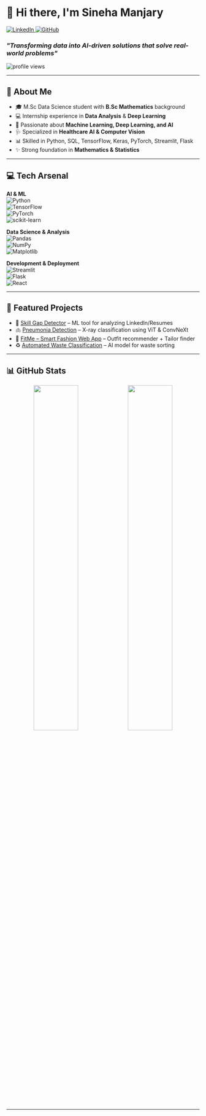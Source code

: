 <!-- SinehaManjary28/README.md -->

# 👋 Hi there, I'm Sineha Manjary  

<p>
  <a href="https://www.linkedin.com/in/sineha-manjary" target="_blank">
    <img alt="LinkedIn" src="https://img.shields.io/badge/LINKEDIN-0A66C2?style=for-the-badge&logo=linkedin&logoColor=white">
  </a>
  <a href="https://github.com/SinehaManjary28" target="_blank">
    <img alt="GitHub" src="https://img.shields.io/badge/GITHUB-181717?style=for-the-badge&logo=github&logoColor=white">
  </a>
</p>

### *"Transforming data into AI-driven solutions that solve real-world problems"*  

<p>
  <img src="https://komarev.com/ghpvc/?username=SinehaManjary28&style=flat-square&color=blue" alt="profile views"/>
</p>

---

## 🚀 About Me  
- 🎓 M.Sc Data Science student with **B.Sc Mathematics** background  
- 💻 Internship experience in **Data Analysis** & **Deep Learning**  
- 🤖 Passionate about **Machine Learning, Deep Learning, and AI**  
- 🩺 Specialized in **Healthcare AI & Computer Vision**  
- 📊 Skilled in Python, SQL, TensorFlow, Keras, PyTorch, Streamlit, Flask  
- ✨ Strong foundation in **Mathematics & Statistics**  

---

## 💻 Tech Arsenal  

**AI & ML**  
![Python](https://img.shields.io/badge/Python-3776AB?style=flat-square&logo=python&logoColor=white)  
![TensorFlow](https://img.shields.io/badge/TensorFlow-FF6F00?style=flat-square&logo=tensorflow&logoColor=white)  
![PyTorch](https://img.shields.io/badge/PyTorch-EE4C2C?style=flat-square&logo=pytorch&logoColor=white)  
![scikit-learn](https://img.shields.io/badge/scikit--learn-F7931E?style=flat-square&logo=scikitlearn&logoColor=white)  

**Data Science & Analysis**  
![Pandas](https://img.shields.io/badge/Pandas-150458?style=flat-square&logo=pandas&logoColor=white)  
![NumPy](https://img.shields.io/badge/Numpy-013243?style=flat-square&logo=numpy&logoColor=white)  
![Matplotlib](https://img.shields.io/badge/Matplotlib-ffffff?style=flat-square&logo=plotly&logoColor=black)  

**Development & Deployment**  
![Streamlit](https://img.shields.io/badge/Streamlit-FF4B4B?style=flat-square&logo=streamlit&logoColor=white)  
![Flask](https://img.shields.io/badge/Flask-000000?style=flat-square&logo=flask&logoColor=white)  
![React](https://img.shields.io/badge/React-20232A?style=flat-square&logo=react&logoColor=61DAFB)  

---

## 📌 Featured Projects  
- 🧩 [Skill Gap Detector](https://github.com/SinehaManjary28/Skill_Gap_Detector) – ML tool for analyzing LinkedIn/Resumes  
- 🫁 [Pneumonia Detection](https://github.com/SinehaManjary28/Chest_X_Ray_Pneumonia_Detection) – X-ray classification using ViT & ConvNeXt  
- 🎨 [FitMe – Smart Fashion Web App](https://github.com/SinehaManjary28/Fit_Me) – Outfit recommender + Tailor finder  
- ♻️ [Automated Waste Classification](https://github.com/SinehaManjary28/Automated-Waste-Classification) – AI model for waste sorting  

---

## 📊 GitHub Stats  
<p align="center">
  <img src="https://github-readme-stats.vercel.app/api?username=SinehaManjary28&show_icons=true&theme=tokyonight" width="48%"/>
  <img src="https://github-readme-stats.vercel.app/api/top-langs/?username=SinehaManjary28&layout=compact&theme=tokyonight" width="48%"/>
</p>

---
